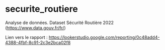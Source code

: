 # securite_routiere
Analyse de données. Dataset Sécurité Routière 2022 (https://www.data.gouv.fr/fr/)

Lien vers le rapport : https://lookerstudio.google.com/reporting/0c48add4-4388-4fbf-8c91-2c3e2bca02f8
